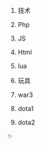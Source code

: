1. 技术  
 1. Php  
 2. JS  
 3. Html  
 4. lua  
 
2. 玩具  
 1. war3  
 2. dota1  
 3. dota2
 
 :sparkles:
